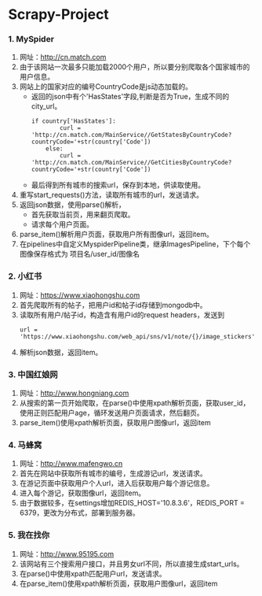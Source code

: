 # Scrapy-Project

### 1. MySpider

1. 网址：http://cn.match.com
2. 由于该网站一次最多只能加载2000个用户，所以要分别爬取各个国家城市的用户信息。
3. 网站上的国家对应的编号CountryCode是js动态加载的。
    - 返回的json中有个'HasStates'字段,判断是否为True，生成不同的city_url。
        ```
        if country['HasStates']:
                curl = 'http://cn.match.com/MainService//GetStatesByCountryCode?countryCode='+str(country['Code'])
            else:
                curl = 'http://cn.match.com/MainService//GetCitiesByCountryCode?countryCode='+str(country['Code'])
        ```
    - 最后得到所有城市的搜索url，保存到本地，供读取使用。
4. 重写start_requests()方法，读取所有城市的url，发送请求。
5. 返回json数据，使用parse()解析，
    - 首先获取当前页，用来翻页爬取。
    - 请求每个用户页面。
6. parse_item()解析用户页面，获取用户所有图像url，返回item。
7. 在pipelines中自定义MyspiderPipeline类，继承ImagesPipeline，下个每个图像保存格式为 项目名/user_id/图像名

### 2. 小红书

1. 网址：https://www.xiaohongshu.com
2. 首先爬取所有的帖子，把用户id和帖子id存储到mongodb中。
3. 读取所有用户/帖子id，构造含有用户id的request headers，发送到
    ```
    url = 'https://www.xiaohongshu.com/web_api/sns/v1/note/{}/image_stickers'.format(item['t_id'])
    ```
4. 解析json数据，返回item。

### 3. 中国红娘网

1. 网址：http://www.hongniang.com
2. 从搜索的第一页开始爬取，在parse()中使用xpath解析页面，获取user_id，使用正则匹配用户age，循环发送用户页面请求，然后翻页。
3. parse_item()使用xpath解析页面，获取用户图像url，返回item

### 4. 马蜂窝

1. 网址：http://www.mafengwo.cn
2. 首先在网站中获取所有城市的编号，生成游记url，发送请求。
3. 在游记页面中获取用户个人url，进入后获取用户每个游记信息。
4. 进入每个游记，获取图像url，返回item。
5. 由于数据较多，在settings增加REDIS_HOST='10.8.3.6'，REDIS_PORT = 6379，更改为分布式，部署到服务器。

### 5. 我在找你

1. 网址：http://www.95195.com
2. 该网站有三个搜索用户接口，并且男女url不同，所以直接生成start_urls。
3. 在parse()中使用xpath匹配用户url，发送请求。
4. 在parse_item()使用xpath解析页面，获取用户图像url，返回item